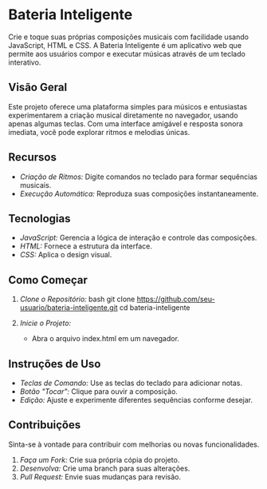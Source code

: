 
  

# Bateria Inteligente

Crie e toque suas próprias composições musicais com facilidade usando JavaScript, HTML e CSS. A Bateria Inteligente é um aplicativo web que permite aos usuários compor e executar músicas através de um teclado interativo.

## Visão Geral

Este projeto oferece uma plataforma simples para músicos e entusiastas experimentarem a criação musical diretamente no navegador, usando apenas algumas teclas. Com uma interface amigável e resposta sonora imediata, você pode explorar ritmos e melodias únicas.

## Recursos

- *Criação de Ritmos:* Digite comandos no teclado para formar sequências musicais.
- *Execução Automática:* Reproduza suas composições instantaneamente.

## Tecnologias

- *JavaScript:* Gerencia a lógica de interação e controle das composições.
- *HTML:* Fornece a estrutura da interface.
- *CSS:* Aplica o design visual.

## Como Começar

1. *Clone o Repositório:*
   bash
   git clone https://github.com/seu-usuario/bateria-inteligente.git
   cd bateria-inteligente
   

2. *Inicie o Projeto:*
   - Abra o arquivo index.html em um navegador.

## Instruções de Uso

- *Teclas de Comando:* Use as teclas do teclado para adicionar notas.
- *Botão "Tocar":* Clique para ouvir a composição.
- *Edição:* Ajuste e experimente diferentes sequências conforme desejar.

## Contribuições

Sinta-se à vontade para contribuir com melhorias ou novas funcionalidades.

1. *Faça um Fork:* Crie sua própria cópia do projeto.
2. *Desenvolva:* Crie uma branch para suas alterações.
3. *Pull Request:* Envie suas mudanças para revisão.
